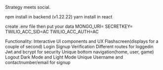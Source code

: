 Strategy meets social.

npm install in backend
(v1.22.22) yarn install in react

create .env file then put your data
MONGO_URI=<YourDatabaseMongoDBURI>
SECRETKEY=<RandomKey>
TWILIO_ACC_SID=AC<TwilioSID>
TWILIO_ACC_AUTH=AC<TwilioAuth>

Functionality:
Interactive UI components and UX
Flashscreen(displays for a couple of second)
Login
Signup
Verification
Different routes for loggedin
Jwt and bcrypt for security
Unique bottom navigation(home, user, game)
Logout
Dark Mode and Light Mode
Unique Username and contactnumber/email for signup